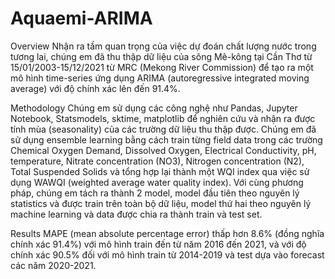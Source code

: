 # Aquaemi-ARIMA
Overview
Nhận ra tầm quan trọng của việc dự đoán chất lượng nước trong tương lai, chúng em đã thu thập dữ liệu của sông Mê-kông tại Cần Thơ từ 15/01/2003-15/12/2021 từ MRC (Mekong River Commission) để tạo ra một mô hình time-series ứng dụng ARIMA (autoregressive integrated moving average) với độ chính xác lên đến 91.4%.

Methodology
Chúng em sử dụng các công nghệ như Pandas, Jupyter Notebook, Statsmodels, sktime, matplotlib để nghiên cứu và nhận ra được tính mùa (seasonality) của các trường dữ liệu thu thập được. Chúng em đã sử dụng ensemble learning bằng cách train từng field data trong các trường Chemical Oxygen Demand, Dissolved Oxygen, Electrical Conductivity, pH, temperature, Nitrate concentration (NO3), Nitrogen concentration (N2), Total Suspended Solids và tổng hợp lại thành một WQI index qua việc sử dụng WAWQI (weighted average water quality index). Với cùng phương pháp, chúng em tách ra thành 2 model, model đầu tiên theo nguyên lý statistics và được train trên toàn bộ dữ liệu, model thứ hai theo nguyên lý machine learning và data được chia ra thành train và test set.

Results
MAPE (mean absolute percentage error) thấp hơn 8.6% (đồng nghĩa chính xác 91.4%) với mô hình train đến từ năm 2016 đến 2021, và với độ chính xác 90.5% đối với mô hình train từ 2014-2019 và test dựa vào forecast các năm 2020-2021. 

